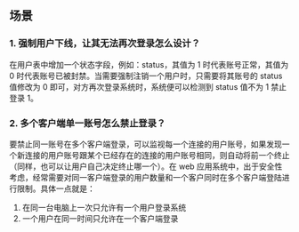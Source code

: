 ## 场景

### 1. 强制用户下线，让其无法再次登录怎么设计？

在用户表中增加一个状态字段，例如：status，其值为 1 时代表账号正常，其值为 0 时代表账号已被封禁。当需要强制注销一个用户时，只需要将其账号的
status 值修改为 0 即可，对方再次登录系统时，系统便可以检测到 status 值不为 1 禁止登录 1。

### 2. 多个客户端单一账号怎么禁止登录？

要禁止同一账号在多个客户端登录，可以监视每一个连接的用户账号，如果发现一个新连接的用户账号跟某个已经存在的连接的用户账号相同，则自动将前一个终止（同样，也可以让用户自己决定终止哪一个）。在 web 应用系统中，出于安全性考虑，经常需要对同一客户端登录的用户数量和一个客户同时在多个客户端登陆进行限制。具体一点就是：

1. 在同一台电脑上一次只允许有一个用户登录系统
2. 一个用户在同一时间只允许在一个客户端登录
